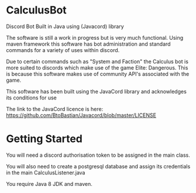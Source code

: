 # CalculusBot
Discord Bot Built in Java using (Javacord) library

The software is still a work in progress but is very much functional. Using maven framework this 
software has bot administration and standard commands for a variety of uses within discord.

Due to certain commands such as "System and Faction" the Calculus bot is more suited to discords which make use of the game Elite: Dangerous. This is because this software makes use of community API's associated with the game.

This software has been built using the JavaCord library and acknowledges its conditions for use

The link to the JavaCord licence is here: https://github.com/BtoBastian/Javacord/blob/master/LICENSE

Getting Started
===============

You will need a discord authorisation token to be assigned in the main class.

You will also need to create a postgresql database and assign its credentials in the main CalculusListener.java

You require Java 8 JDK and maven.
